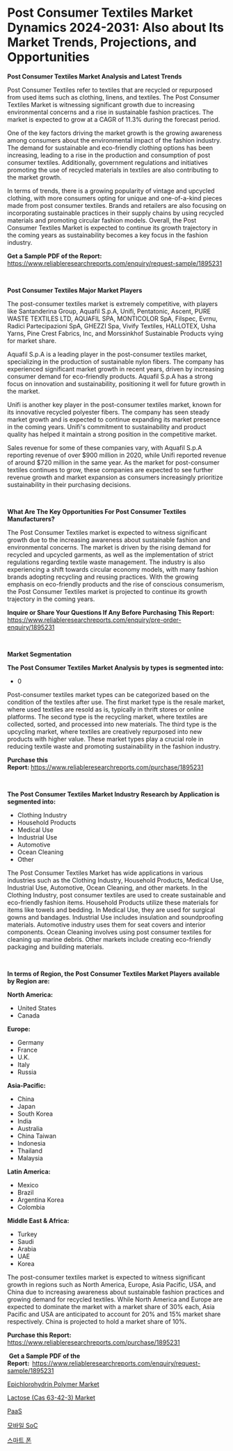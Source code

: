 <p><h1>Post Consumer Textiles Market Dynamics 2024-2031: Also about Its Market Trends, Projections, and Opportunities</h1></p><p><strong>Post Consumer Textiles Market Analysis and Latest Trends</strong></p>
<p><p>Post Consumer Textiles refer to textiles that are recycled or repurposed from used items such as clothing, linens, and textiles. The Post Consumer Textiles Market is witnessing significant growth due to increasing environmental concerns and a rise in sustainable fashion practices. The market is expected to grow at a CAGR of 11.3% during the forecast period.</p><p>One of the key factors driving the market growth is the growing awareness among consumers about the environmental impact of the fashion industry. The demand for sustainable and eco-friendly clothing options has been increasing, leading to a rise in the production and consumption of post consumer textiles. Additionally, government regulations and initiatives promoting the use of recycled materials in textiles are also contributing to the market growth.</p><p>In terms of trends, there is a growing popularity of vintage and upcycled clothing, with more consumers opting for unique and one-of-a-kind pieces made from post consumer textiles. Brands and retailers are also focusing on incorporating sustainable practices in their supply chains by using recycled materials and promoting circular fashion models. Overall, the Post Consumer Textiles Market is expected to continue its growth trajectory in the coming years as sustainability becomes a key focus in the fashion industry.</p></p>
<p><strong>Get a Sample PDF of the Report:&nbsp;</strong> <a href="https://www.reliableresearchreports.com/enquiry/request-sample/1895231">https://www.reliableresearchreports.com/enquiry/request-sample/1895231</a></p>
<p>&nbsp;</p>
<p><strong>Post Consumer Textiles Major Market Players</strong></p>
<p><p>The post-consumer textiles market is extremely competitive, with players like Santanderina Group, Aquafil S.p.A, Unifi, Pentatonic, Ascent, PURE WASTE TEXTILES LTD, AQUAFIL SPA, MONTICOLOR SpA, Filspec, Evrnu, Radici Partecipazioni SpA, GHEZZI Spa, Vivify Textiles, HALLOTEX, Usha Yarns, Pine Crest Fabrics, Inc, and Morssinkhof Sustainable Products vying for market share.</p><p>Aquafil S.p.A is a leading player in the post-consumer textiles market, specializing in the production of sustainable nylon fibers. The company has experienced significant market growth in recent years, driven by increasing consumer demand for eco-friendly products. Aquafil S.p.A has a strong focus on innovation and sustainability, positioning it well for future growth in the market.</p><p>Unifi is another key player in the post-consumer textiles market, known for its innovative recycled polyester fibers. The company has seen steady market growth and is expected to continue expanding its market presence in the coming years. Unifi's commitment to sustainability and product quality has helped it maintain a strong position in the competitive market.</p><p>Sales revenue for some of these companies vary, with Aquafil S.p.A reporting revenue of over $900 million in 2020, while Unifi reported revenue of around $720 million in the same year. As the market for post-consumer textiles continues to grow, these companies are expected to see further revenue growth and market expansion as consumers increasingly prioritize sustainability in their purchasing decisions.</p></p>
<p>&nbsp;</p>
<p><strong>What Are The Key Opportunities For Post Consumer Textiles Manufacturers?</strong></p>
<p><p>The Post Consumer Textiles market is expected to witness significant growth due to the increasing awareness about sustainable fashion and environmental concerns. The market is driven by the rising demand for recycled and upcycled garments, as well as the implementation of strict regulations regarding textile waste management. The industry is also experiencing a shift towards circular economy models, with many fashion brands adopting recycling and reusing practices. With the growing emphasis on eco-friendly products and the rise of conscious consumerism, the Post Consumer Textiles market is projected to continue its growth trajectory in the coming years.</p></p>
<p><strong>Inquire or Share Your Questions If Any Before Purchasing This Report:</strong> <a href="https://www.reliableresearchreports.com/enquiry/pre-order-enquiry/1895231">https://www.reliableresearchreports.com/enquiry/pre-order-enquiry/1895231</a></p>
<p>&nbsp;</p>
<p><strong>Market Segmentation</strong></p>
<p><strong>The Post Consumer Textiles Market Analysis by types is segmented into:</strong></p>
<p><ul><li>0</li></ul></p>
<p><p>Post-consumer textiles market types can be categorized based on the condition of the textiles after use. The first market type is the resale market, where used textiles are resold as is, typically in thrift stores or online platforms. The second type is the recycling market, where textiles are collected, sorted, and processed into new materials. The third type is the upcycling market, where textiles are creatively repurposed into new products with higher value. These market types play a crucial role in reducing textile waste and promoting sustainability in the fashion industry.</p></p>
<p><strong>Purchase this Report:&nbsp;</strong><a href="https://www.reliableresearchreports.com/purchase/1895231">https://www.reliableresearchreports.com/purchase/1895231</a></p>
<p>&nbsp;</p>
<p><strong>The Post Consumer Textiles Market Industry Research by Application is segmented into:</strong></p>
<p><ul><li>Clothing Industry</li><li>Household Products</li><li>Medical Use</li><li>Industrial Use</li><li>Automotive</li><li>Ocean Cleaning</li><li>Other</li></ul></p>
<p><p>The Post Consumer Textiles Market has wide applications in various industries such as the Clothing Industry, Household Products, Medical Use, Industrial Use, Automotive, Ocean Cleaning, and other markets. In the Clothing Industry, post consumer textiles are used to create sustainable and eco-friendly fashion items. Household Products utilize these materials for items like towels and bedding. In Medical Use, they are used for surgical gowns and bandages. Industrial Use includes insulation and soundproofing materials. Automotive industry uses them for seat covers and interior components. Ocean Cleaning involves using post consumer textiles for cleaning up marine debris. Other markets include creating eco-friendly packaging and building materials.</p></p>
<p>&nbsp;</p>
<p><strong>In terms of Region, the Post Consumer Textiles Market Players available by Region are:</strong></p>
<p>
    <p> <strong> North America: </strong>
        <ul>
            <li>United States</li>
            <li>Canada</li>
        </ul>
        </p> 
    <p> <strong> Europe: </strong>
        <ul>
            <li>Germany</li>
            <li>France</li>
            <li>U.K.</li>
            <li>Italy</li>
            <li>Russia</li>
        </ul>
        </p> 
    <p> <strong> Asia-Pacific: </strong>
        <ul>
            <li>China</li>
            <li>Japan</li>
            <li>South Korea</li>
            <li>India</li>
            <li>Australia</li>
            <li>China Taiwan</li>
            <li>Indonesia</li>
            <li>Thailand</li>
            <li>Malaysia</li>
        </ul>
        </p> 
    <p> <strong> Latin America: </strong>
        <ul>
            <li>Mexico</li>
            <li>Brazil</li>
            <li>Argentina Korea</li>
            <li>Colombia</li>
        </ul>
        </p> 
    <p> <strong> Middle East & Africa: </strong>
        <ul>
            <li>Turkey</li>
            <li>Saudi</li>
            <li>Arabia</li>
            <li>UAE</li>
            <li>Korea</li>
        </ul>
    </p>
    </p>
<p><p>The post-consumer textiles market is expected to witness significant growth in regions such as North America, Europe, Asia Pacific, USA, and China due to increasing awareness about sustainable fashion practices and growing demand for recycled textiles. While North America and Europe are expected to dominate the market with a market share of 30% each, Asia Pacific and USA are anticipated to account for 20% and 15% market share respectively. China is projected to hold a market share of 10%.</p></p>
<p><strong>Purchase this Report: </strong><a href="https://www.reliableresearchreports.com/purchase/1895231">https://www.reliableresearchreports.com/purchase/1895231</a></p>
<p>&nbsp;<strong>Get a Sample PDF of the Report:&nbsp;&nbsp;</strong><a href="https://www.reliableresearchreports.com/enquiry/request-sample/1895231">https://www.reliableresearchreports.com/enquiry/request-sample/1895231</a></p>
<p><strong></strong></p>
<p><p><a href="https://view.publitas.com/reportprime-1/epichlorohydrin-polymer-market-provides-detailed-segmentation-of-this-market-based-on-type-application-and-region-and-forecast-for-the-period-from-2024-2031/">Epichlorohydrin Polymer Market</a></p><p><a href="https://silk-columnist-571.notion.site/Insights-into-Lactose-Cas-63-42-3-Market-Size-Analysing-Market-Share-Trends-and-Growth-from-202-521a41a13474451694be9c96848c7fe4">Lactose (Cas 63-42-3) Market</a></p><p><a href="https://medium.com/@nofrinla/paas%E5%B8%82%E5%A0%B4%E3%81%AE%E3%82%A4%E3%83%B3%E3%82%B5%E3%82%A4%E3%83%88-%E5%B8%82%E5%A0%B4%E3%81%AE%E3%83%88%E3%83%AC%E3%83%B3%E3%83%89-%E6%88%90%E9%95%B7-2024%E5%B9%B4%E3%81%8B%E3%82%892031%E5%B9%B4%E3%81%BE%E3%81%A7%E3%81%AE%E4%BA%88%E6%B8%AC-a98e2270e89d">PaaS</a></p><p><a href="https://medium.com/@pwbbmsbwwv85/%EB%AA%A8%EB%B0%94%EC%9D%BC-soc-%EC%8B%9C%EC%9E%A5-%EB%B3%B4%EA%B3%A0%EC%84%9C%EB%8A%94-%EC%9D%B4-%EC%8B%9C%EC%9E%A5%EC%9D%98-%EC%B5%9C%EC%8B%A0-%ED%8A%B8%EB%A0%8C%EB%93%9C%EC%99%80-%EC%84%B1%EC%9E%A5-%EA%B8%B0%ED%9A%8C%EB%A5%BC-%EB%B0%9D%ED%98%80%EC%A4%8D%EB%8B%88%EB%8B%A4-bcd2383815a4">모바일 SoC</a></p><p><a href="https://medium.com/@pwbbmsbwwv85/%EC%8A%A4%EB%A7%88%ED%8A%B8%ED%8F%B0-%EC%8B%9C%EC%9E%A5-2031%EB%85%84%EA%B9%8C%EC%A7%80%EC%9D%98-%ED%8A%B8%EB%A0%8C%EB%93%9C-%EC%98%88%EC%B8%A1-%EB%B0%8F-%EA%B2%BD%EC%9F%81-%EB%B6%84%EC%84%9D-7786872f31b8">스마트 폰</a></p></p>